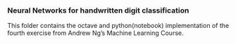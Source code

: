 ### Neural Networks for handwritten digit classification

This folder contains the octave and python(notebook) implementation of the fourth exercise from Andrew Ng’s Machine Learning Course.
